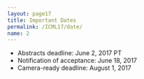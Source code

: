 ```yaml
---
layout: page17
title: Important Dates
permalink: /ICML17/date/
name: 2
---
```

* Abstracts deadline: June 2, 2017  PT
* Notification of acceptance:  June 18, 2017 
* Camera-ready deadline:  August 1, 2017 

